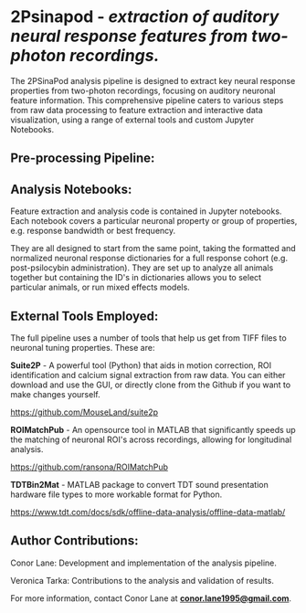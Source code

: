 # **2Psinapod** - *extraction of auditory neural response features from two-photon recordings.*

The 2PSinaPod analysis pipeline is designed to extract key neural response properties from two-photon recordings, focusing on auditory neuronal feature information. This comprehensive pipeline caters to various steps from raw data processing to feature extraction and interactive data visualization, using a range of external tools and custom Jupyter Notebooks.

## Pre-processing Pipeline:

 
## Analysis Notebooks:

Feature extraction and analysis code is contained in Jupyter notebooks.  Each notebook covers a particular neuronal property or group of properties, e.g. response bandwidth or best frequency.  

They are all designed to start from the same point, taking the formatted and normalized neuronal response dictionaries for a full response cohort (e.g. post-psilocybin administration).  They are set up to analyze all animals together but containing the ID's in dictionaries allows you to select particular animals, or run mixed effects models. 

## External Tools Employed: 
The full pipeline uses a number of tools that help us get from TIFF files to neuronal tuning properties. These are:

**Suite2P** - A powerful tool (Python) that aids in motion correction, ROI identification and calcium signal extraction from raw data.  You can either download and use the GUI, or directly clone from the Github if you want to make changes yourself. 

https://github.com/MouseLand/suite2p

**ROIMatchPub** - An opensource tool in MATLAB that significantly speeds up the matching of neuronal ROI's across recordings, allowing for longitudinal analysis. 

https://github.com/ransona/ROIMatchPub

**TDTBin2Mat** - MATLAB package to convert TDT sound presentation hardware file types to more workable format for Python. 

https://www.tdt.com/docs/sdk/offline-data-analysis/offline-data-matlab/


## Author Contributions:

Conor Lane: Development and implementation of the analysis pipeline.

Veronica Tarka: Contributions to the analysis and validation of results.

For more information, contact Conor Lane at **conor.lane1995@gmail.com**.